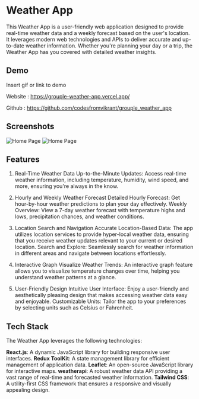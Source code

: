 # Weather App

This Weather App is a user-friendly web application designed to provide real-time weather data and a weekly forecast based on the user's location. It leverages modern web technologies and APIs to deliver accurate and up-to-date weather information. Whether you're planning your day or a trip, the Weather App has you covered with detailed weather insights.




## Demo

Insert gif or link to demo


Website : https://grouple-weather-app.vercel.app/

Github : https://github.com/codesfromvikrant/grouple_weather_app

## Screenshots


![Home Page](https://github.com/codesfromvikrant/grouple_weather_app/blob/main/src/assets/screenshots/weather_app_new.png)
![Home Page](https://github.com/codesfromvikrant/grouple_weather_app/blob/main/src/assets/screenshots/weather_app_forecast.png)




## Features

1. Real-Time Weather Data
Up-to-the-Minute Updates: Access real-time weather information, including temperature, humidity, wind speed, and more, ensuring you're always in the know.

2. Hourly and Weekly Weather Forecast
Detailed Hourly Forecast: Get hour-by-hour weather predictions to plan your day effectively.
Weekly Overview: View a 7-day weather forecast with temperature highs and lows, precipitation chances, and weather conditions.

3. Location Search and Navigation
Accurate Location-Based Data: The app utilizes location services to provide hyper-local weather data, ensuring that you receive weather updates relevant to your current or desired location.
Search and Explore: Seamlessly search for weather information in different areas and navigate between locations effortlessly.

4. Interactive Graph
Visualize Weather Trends: An interactive graph feature allows you to visualize temperature changes over time, helping you understand weather patterns at a glance.

5. User-Friendly Design
Intuitive User Interface: Enjoy a user-friendly and aesthetically pleasing design that makes accessing weather data easy and enjoyable.
Customizable Units: Tailor the app to your preferences by selecting units such as Celsius or Fahrenheit.

## Tech Stack

The Weather App leverages the following technologies:

**React.js**: A dynamic JavaScript library for building responsive user interfaces.
**Redux ToolKit**: A state management library for efficient management of application data.
**Leaflet**: An open-source JavaScript library for interactive maps.
**weatherapi**: A robust weather data API providing a vast range of real-time and forecasted weather information.
**Tailwind CSS**: A utility-first CSS framework that ensures a responsive and visually appealing design.
